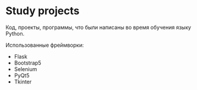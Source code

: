# Study projects
Код, проекты, программы, что были написаны во время обучения языку Python. 

Использованные фреймворки:
* Flask
* Bootstrap5
* Selenium
* PyQt5
* Tkinter
